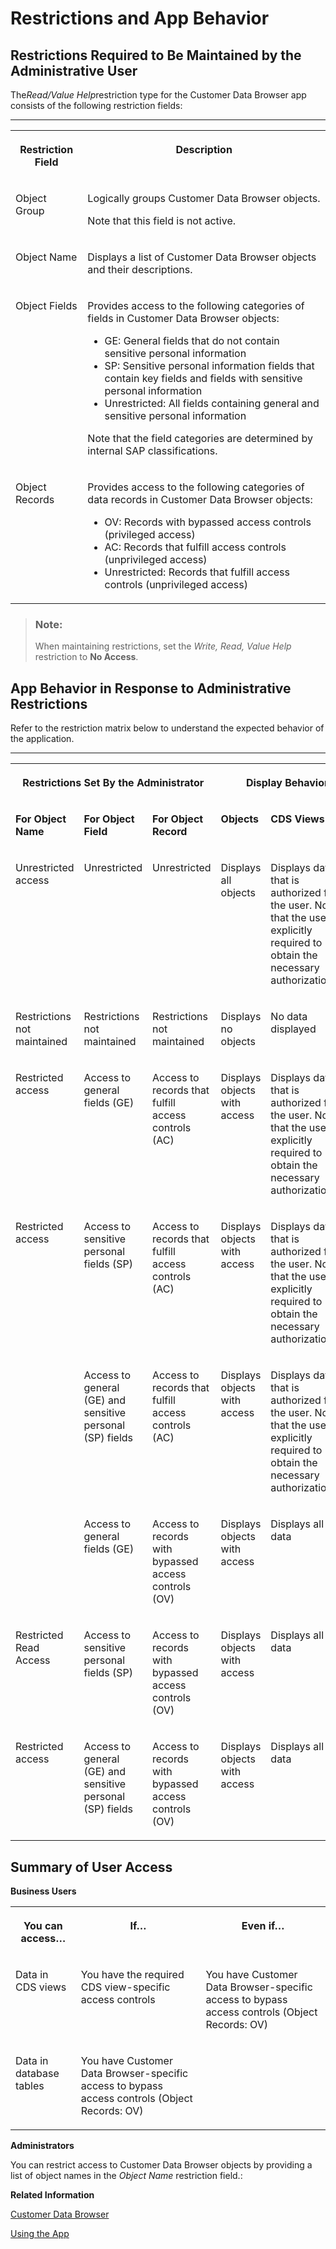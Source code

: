 <!-- loio15fb03d11bea4f9d93b6ebad6e96265b -->

# Restrictions and App Behavior



<a name="loio15fb03d11bea4f9d93b6ebad6e96265b__section_qxg_15x_ntb"/>

## Restrictions Required to Be Maintained by the Administrative User

The*Read/Value Help*restriction type for the Customer Data Browser app consists of the following restriction fields:

****


<table>
<tr>
<th valign="top">

Restriction Field



</th>
<th valign="top">

Description



</th>
</tr>
<tr>
<td valign="top">

Object Group



</td>
<td valign="top">

Logically groups Customer Data Browser objects.

Note that this field is not active.



</td>
</tr>
<tr>
<td valign="top">

Object Name



</td>
<td valign="top">

Displays a list of Customer Data Browser objects and their descriptions.



</td>
</tr>
<tr>
<td valign="top">

Object Fields



</td>
<td valign="top">

Provides access to the following categories of fields in Customer Data Browser objects:

-   GE: General fields that do not contain sensitive personal information
-   SP: Sensitive personal information fields that contain key fields and fields with sensitive personal information
-   Unrestricted: All fields containing general and sensitive personal information

Note that the field categories are determined by internal SAP classifications.



</td>
</tr>
<tr>
<td valign="top">

Object Records



</td>
<td valign="top">

Provides access to the following categories of data records in Customer Data Browser objects:

-   OV: Records with bypassed access controls \(privileged access\)
-   AC: Records that fulfill access controls \(unprivileged access\)
-   Unrestricted: Records that fulfill access controls \(unprivileged access\)



</td>
</tr>
</table>

> ### Note:  
> When maintaining restrictions, set the *Write, Read, Value Help* restriction to **No Access**.



<a name="loio15fb03d11bea4f9d93b6ebad6e96265b__section_cj1_cwx_ntb"/>

## App Behavior in Response to Administrative Restrictions

Refer to the restriction matrix below to understand the expected behavior of the application.

****


<table>
<tr>
<th valign="top" colspan="3">

Restrictions Set By the Administrator



</th>
<th valign="top" colspan="5">

Display Behavior in Customer Data Browser App



</th>
</tr>
<tr>
<td valign="top">

**For Object Name**



</td>
<td valign="top">

**For Object Field** 



</td>
<td valign="top">

**For Object Record** 



</td>
<td valign="top">

**Objects**



</td>
<td valign="top">

**CDS Views**



</td>
<td valign="top">

**Database Tables**



</td>
<td valign="top">

**Fields**



</td>
<td valign="top">

**Records**



</td>
</tr>
<tr>
<td valign="top">

Unrestricted access



</td>
<td valign="top">

Unrestricted



</td>
<td valign="top">

Unrestricted



</td>
<td valign="top">

Displays all objects



</td>
<td valign="top">

Displays data that is authorized for the user. Note that the user is explicitly required to obtain the necessary authorizations.



</td>
<td valign="top">

No data displayed



</td>
<td valign="top">

Displays general \(GE\) and sensitive personal \(SP\) fields



</td>
<td valign="top">

Displays records that fulfill access controls \(AC\)



</td>
</tr>
<tr>
<td valign="top">

Restrictions not maintained



</td>
<td valign="top">

Restrictions not maintained



</td>
<td valign="top">

Restrictions not maintained



</td>
<td valign="top">

Displays no objects



</td>
<td valign="top">

No data displayed



</td>
<td valign="top">

No data displayed



</td>
<td valign="top">

No data displayed



</td>
<td valign="top">

No data displayed



</td>
</tr>
<tr>
<td valign="top">

Restricted access



</td>
<td valign="top">

Access to general fields \(GE\)



</td>
<td valign="top">

Access to records that fulfill access controls \(AC\)



</td>
<td valign="top">

Displays objects with access



</td>
<td valign="top">

Displays data that is authorized for the user. Note that the user is explicitly required to obtain the necessary authorizations.



</td>
<td valign="top">

No data displayed



</td>
<td valign="top">

Displays general fields \(GE\)



</td>
<td valign="top">

Displays records that fulfill access controls \(AC\)



</td>
</tr>
<tr>
<td valign="top">

Restricted access



</td>
<td valign="top">

Access to sensitive personal fields \(SP\)



</td>
<td valign="top">

Access to records that fulfill access controls \(AC\)



</td>
<td valign="top">

Displays objects with access



</td>
<td valign="top">

Displays data that is authorized for the user. Note that the user is explicitly required to obtain the necessary authorizations.



</td>
<td valign="top">

No data displayed



</td>
<td valign="top">

Displays sensitive personal fields \(SP\)



</td>
<td valign="top">

Displays records that fulfill access controls \(AC\)



</td>
</tr>
<tr>
<td valign="top">

 



</td>
<td valign="top">

Access to general \(GE\) and sensitive personal \(SP\) fields



</td>
<td valign="top">

Access to records that fulfill access controls \(AC\)



</td>
<td valign="top">

Displays objects with access



</td>
<td valign="top">

Displays data that is authorized for the user. Note that the user is explicitly required to obtain the necessary authorizations.



</td>
<td valign="top">

No data displayed



</td>
<td valign="top">

Displays general \(GE\) and sensitive personal \(SP\) fields



</td>
<td valign="top">

Displays records that fulfill access controls \(AC\)



</td>
</tr>
<tr>
<td valign="top">

 



</td>
<td valign="top">

Access to general fields \(GE\)



</td>
<td valign="top">

Access to records with bypassed access controls \(OV\)



</td>
<td valign="top">

Displays objects with access



</td>
<td valign="top">

Displays all data



</td>
<td valign="top">

Displays all data



</td>
<td valign="top">

Displays general fields \(GE\)



</td>
<td valign="top">

Displays all records



</td>
</tr>
<tr>
<td valign="top">

Restricted Read Access



</td>
<td valign="top">

Access to sensitive personal fields \(SP\)



</td>
<td valign="top">

Access to records with bypassed access controls \(OV\)



</td>
<td valign="top">

Displays objects with access



</td>
<td valign="top">

Displays all data



</td>
<td valign="top">

Displays all data



</td>
<td valign="top">

Displays sensitive personal fields \(SP\)



</td>
<td valign="top">

Displays all records



</td>
</tr>
<tr>
<td valign="top">

Restricted access



</td>
<td valign="top">

Access to general \(GE\) and sensitive personal \(SP\) fields



</td>
<td valign="top">

Access to records with bypassed access controls \(OV\)



</td>
<td valign="top">

Displays objects with access



</td>
<td valign="top">

Displays all data



</td>
<td valign="top">

Displays all data



</td>
<td valign="top">

Displays general \(GE\) and sensitive personal \(SP\) fields



</td>
<td valign="top">

Displays all records



</td>
</tr>
</table>



<a name="loio15fb03d11bea4f9d93b6ebad6e96265b__section_ymh_jyx_ntb"/>

## Summary of User Access

**Business Users**


<table>
<tr>
<th valign="top">

You can access…



</th>
<th valign="top">

If…



</th>
<th valign="top">

Even if…



</th>
</tr>
<tr>
<td valign="top">

Data in CDS views



</td>
<td valign="top">

You have the required CDS view-specific access controls



</td>
<td valign="top">

You have Customer Data Browser-specific access to bypass access controls \(Object Records: OV\)



</td>
</tr>
<tr>
<td valign="top">

Data in database tables



</td>
<td valign="top">

You have Customer Data Browser-specific access to bypass access controls \(Object Records: OV\)



</td>
<td valign="top">

 



</td>
</tr>
</table>

**Administrators**

You can restrict access to Customer Data Browser objects by providing a list of object names in the *Object Name* restriction field.:

**Related Information**  


[Customer Data Browser](customer-data-browser-c570bf8.md)

[Using the App](using-the-app-c222a96.md "")

